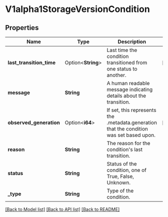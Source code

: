 # V1alpha1StorageVersionCondition

## Properties

Name | Type | Description | Notes
------------ | ------------- | ------------- | -------------
**last_transition_time** | Option<**String**> | Last time the condition transitioned from one status to another. | [optional]
**message** | **String** | A human readable message indicating details about the transition. | 
**observed_generation** | Option<**i64**> | If set, this represents the .metadata.generation that the condition was set based upon. | [optional]
**reason** | **String** | The reason for the condition's last transition. | 
**status** | **String** | Status of the condition, one of True, False, Unknown. | 
**_type** | **String** | Type of the condition. | 

[[Back to Model list]](../README.md#documentation-for-models) [[Back to API list]](../README.md#documentation-for-api-endpoints) [[Back to README]](../README.md)


